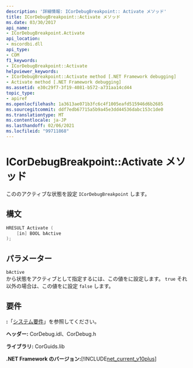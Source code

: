 ```yaml
---
description: '詳細情報: ICorDebugBreakpoint:: Activate メソッド'
title: ICorDebugBreakpoint::Activate メソッド
ms.date: 03/30/2017
api_name:
- ICorDebugBreakpoint.Activate
api_location:
- mscordbi.dll
api_type:
- COM
f1_keywords:
- ICorDebugBreakpoint::Activate
helpviewer_keywords:
- ICorDebugBreakpoint::Activate method [.NET Framework debugging]
- Activate method [.NET Framework debugging]
ms.assetid: e30c29f7-3f19-4081-b572-a731aa14cd44
topic_type:
- apiref
ms.openlocfilehash: 1a3613ae071b3fc6c4f1005eafd515946d6b2685
ms.sourcegitcommit: ddf7edb67715a5b9a45e3dd44536dabc153c1de0
ms.translationtype: MT
ms.contentlocale: ja-JP
ms.lasthandoff: 02/06/2021
ms.locfileid: "99711868"
---
```

# <a name="icordebugbreakpointactivate-method"></a>ICorDebugBreakpoint::Activate メソッド

こののアクティブな状態を設定 `ICorDebugBreakpoint` します。  
  
## <a name="syntax"></a>構文  
  
```cpp  
HRESULT Activate (  
    [in] BOOL bActive  
);  
```  
  
## <a name="parameters"></a>パラメーター  

 `bActive`  
 から状態をアクティブとして指定するには、この値をに設定します。 `true` それ以外の場合は、この値をに設定 `false` します。  
  
## <a name="requirements"></a>要件  

 **:**「[システム要件](../../get-started/system-requirements.md)」を参照してください。  
  
 **ヘッダー:** CorDebug.idl、CorDebug.h  
  
 **ライブラリ:** CorGuids.lib  
  
 **.NET Framework のバージョン:**[!INCLUDE[net_current_v10plus](../../../../includes/net-current-v10plus-md.md)]
